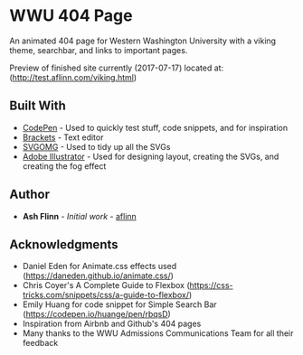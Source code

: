 # WWU 404 Page

An animated 404 page for Western Washington University with a viking theme, searchbar, and links to important pages.

Preview of finished site currently (2017-07-17) located at: (http://test.aflinn.com/viking.html)


## Built With

* [CodePen](http://www.dropwizard.io/1.0.2/docs/) - Used to quickly test stuff, code snippets, and for inspiration
* [Brackets](http://brackets.io/) - Text editor
* [SVGOMG](https://jakearchibald.github.io/svgomg/) - Used to tidy up all the SVGs
* [Adobe Illustrator](http://www.adobe.com/products/illustrator.html) - Used for designing layout, creating the SVGs, and creating the fog effect

## Author

* **Ash Flinn** - *Initial work* - [aflinn](https://github.com/aflinn)


## Acknowledgments

* Daniel Eden for Animate.css effects used (https://daneden.github.io/animate.css/)
* Chris Coyer's A Complete Guide to Flexbox (https://css-tricks.com/snippets/css/a-guide-to-flexbox/)
* Emily Huang for code snippet for Simple Search Bar (https://codepen.io/huange/pen/rbqsD)
* Inspiration from Airbnb and Github's 404 pages
* Many thanks to the WWU Admissions Communications Team for all their feedback
